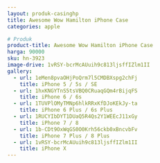 ```yaml
---
layout: produk-casinghp
title: Awesome Wow Hamilton iPhone Case
categories: apple

# Produk
product-title: Awesome Wow Hamilton iPhone Case
harga: 90000
sku: hn-3923
image-drive: 1vRSY-bcrMcAUuih9c813ljsffIZlm1II
gallery:
  - url: 1eMen8pvaOHjPoQrm7l5CMDBXspg2chFj
    title: iPhone 5 / 5s / SE
  - url: 1hxKNGYTnS5tsVBQ0CRuaqGQm4rBijqFS
    title: iPhone 6 / 6s
  - url: 1TUVPlOMyTMNp6hlkRRxKfDJoKEkJy-ta
    title: iPhone 6 Plus / 6s Plus
  - url: 1RUCYIbDYT1DUaQ5R4Qs2Y1WEEcJ11xGy
    title: iPhone 7 / 8
  - url: 1b-CDt9OxWqGS0O0Krh56ckb0xBncvbFv
    title: iPhone 7 Plus / 8 Plus
  - url: 1vRSY-bcrMcAUuih9c813ljsffIZlm1II
    title: iPhone X
---
```


